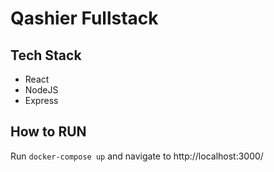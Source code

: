 
# Qashier Fullstack

## Tech Stack
- React
- NodeJS
- Express


## How to RUN
Run `docker-compose up` and navigate to http://localhost:3000/
